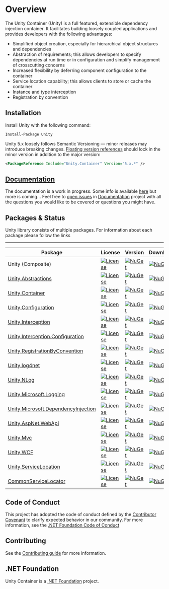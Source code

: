 
# Overview

The Unity Container (Unity) is a full featured, extensible dependency injection container. It facilitates building loosely coupled applications and provides developers with the following advantages:

* Simplified object creation, especially for hierarchical object structures and dependencies
* Abstraction of requirements; this allows developers to specify dependencies at run time or in configuration and simplify management of crosscutting concerns
* Increased flexibility by deferring component configuration to the container
* Service location capability; this allows clients to store or cache the container
* Instance and type interception
* Registration by convention

## Installation

Install Unity with the following command:

```shell
Install-Package Unity
```

Unity 5.x loosely follows Semantic Versioning — minor releases may introduce breaking changes. [Floating version references](https://docs.microsoft.com/en-us/nuget/consume-packages/package-references-in-project-files#floating-versions) should lock in the minor version in addition to the major version:

```xml
<PackageReference Include="Unity.Container" Version="5.x.*" />
```

## [Documentation](https://unitycontainer.github.io)

The documentation is a work in progress. Some info is available [here](https://unitycontainer.github.io) but more is coming...
Feel free to [open issues](https://github.com/unitycontainer/documentation/issues) in [Documentation](https://github.com/unitycontainer/documentation) project with all the questions you would like to be covered or questions you might have.

## Packages & Status

Unity library consists of multiple packages. For information about each package please follow the links

---
Package  | License       | Version       | Downloads
-------- | :------------ | :------------ | :------------
Unity (Composite) | [![License](https://img.shields.io/github/license/unitycontainer/unity.svg)](https://github.com/unitycontainer/unity/blob/master/LICENSE) | [![NuGet](https://img.shields.io/nuget/v/Unity.svg)](https://www.nuget.org/packages/Unity) | [![NuGet](https://img.shields.io/nuget/dt/Unity.svg)](https://www.nuget.org/packages/Unity)
[Unity.Abstractions](https://github.com/unitycontainer/abstractions) | [![License](https://img.shields.io/github/license/unitycontainer/abstractions.svg)](https://github.com/unitycontainer/abstractions/blob/master/LICENSE) | [![NuGet](https://img.shields.io/nuget/v/Unity.Abstractions.svg)](https://www.nuget.org/packages/Unity.Abstractions) | [![NuGet](https://img.shields.io/nuget/dt/Unity.Abstractions.svg)](https://www.nuget.org/packages/Unity.Abstractions)
[Unity.Container](https://github.com/unitycontainer/container) | [![License](https://img.shields.io/github/license/unitycontainer/container.svg)](https://github.com/unitycontainer/container/blob/master/LICENSE) | [![NuGet](https://img.shields.io/nuget/v/Unity.Container.svg)](https://www.nuget.org/packages/Unity.Container) | [![NuGet](https://img.shields.io/nuget/dt/Unity.Container.svg)](https://www.nuget.org/packages/Unity.Container)
[Unity.Configuration](https://github.com/unitycontainer/configuration) | [![License](https://img.shields.io/github/license/unitycontainer/configuration.svg)](https://github.com/unitycontainer/configuration/blob/master/LICENSE) | [![NuGet](https://img.shields.io/nuget/v/Unity.Configuration.svg)](https://www.nuget.org/packages/Unity.Configuration) | [![NuGet](https://img.shields.io/nuget/dt/Unity.Configuration.svg)](https://www.nuget.org/packages/Unity.Configuration)
[Unity.Interception](https://github.com/unitycontainer/interception) | [![License](https://img.shields.io/github/license/unitycontainer/interception.svg)](https://github.com/unitycontainer/interception/blob/master/LICENSE) | [![NuGet](https://img.shields.io/nuget/v/Unity.Interception.svg)](https://www.nuget.org/packages/Unity.Interception) | [![NuGet](https://img.shields.io/nuget/dt/Unity.Interception.svg)](https://www.nuget.org/packages/Unity.Interception)
[Unity.Interception.Configuration](https://github.com/unitycontainer/interception-configuration) | [![License](https://img.shields.io/github/license/unitycontainer/interception-configuration.svg)](https://github.com/unitycontainer/interception-configuration/blob/master/LICENSE) | [![NuGet](https://img.shields.io/nuget/v/Unity.Interception.Configuration.svg)](https://www.nuget.org/packages/Unity.Interception.Configuration) | [![NuGet](https://img.shields.io/nuget/dt/Unity.Interception.Configuration.svg)](https://www.nuget.org/packages/Unity.Interception.Configuration)
[Unity.RegistrationByConvention](https://github.com/unitycontainer/registration-by-convention) | [![License](https://img.shields.io/github/license/unitycontainer/registration-by-convention.svg)](https://github.com/unitycontainer/registration-by-convention/blob/master/LICENSE) | [![NuGet](https://img.shields.io/nuget/v/Unity.RegistrationByConvention.svg)](https://www.nuget.org/packages/Unity.RegistrationByConvention) | [![NuGet](https://img.shields.io/nuget/dt/Unity.RegistrationByConvention.svg)](https://www.nuget.org/packages/Unity.RegistrationByConvention)
[Unity.log4net](https://github.com/unitycontainer/log4net) | [![License](https://img.shields.io/github/license/unitycontainer/log4net.svg)](https://github.com/unitycontainer/log4net/blob/master/LICENSE) | [![NuGet](https://img.shields.io/nuget/v/Unity.log4net.svg)](https://www.nuget.org/packages/Unity.log4net) | [![NuGet](https://img.shields.io/nuget/dt/Unity.log4net.svg)](https://www.nuget.org/packages/Unity.log4net)
[Unity.NLog](https://github.com/unitycontainer/NLog) | [![License](https://img.shields.io/github/license/unitycontainer/NLog.svg)](https://github.com/unitycontainer/NLog/blob/master/LICENSE) | [![NuGet](https://img.shields.io/nuget/v/Unity.NLog.svg)](https://www.nuget.org/packages/Unity.NLog) | [![NuGet](https://img.shields.io/nuget/dt/Unity.NLog.svg)](https://www.nuget.org/packages/Unity.NLog)
[Unity.Microsoft.Logging](https://github.com/unitycontainer/microsoft-logging) | [![License](https://img.shields.io/github/license/unitycontainer/microsoft-logging.svg)](https://github.com/unitycontainer/microsoft-logging/blob/master/LICENSE) | [![NuGet](https://img.shields.io/nuget/v/Unity.Microsoft.Logging.svg)](https://www.nuget.org/packages/Unity.Microsoft.Logging) | [![NuGet](https://img.shields.io/nuget/dt/Unity.Microsoft.Logging.svg)](https://www.nuget.org/packages/Unity.Microsoft.Logging)
[Unity.Microsoft.DependencyInjection](https://github.com/unitycontainer/microsoft-dependency-injection) | [![License](https://img.shields.io/github/license/unitycontainer/microsoft-dependency-injection.svg)](https://github.com/unitycontainer/microsoft-dependency-injection/blob/master/LICENSE) | [![NuGet](https://img.shields.io/nuget/v/Unity.Microsoft.DependencyInjection.svg)](https://www.nuget.org/packages/Unity.Microsoft.DependencyInjection)| [![NuGet](https://img.shields.io/nuget/dt/Unity.Microsoft.DependencyInjection.svg)](https://www.nuget.org/packages/Unity.Microsoft.DependencyInjection)
[Unity.AspNet.WebApi](https://github.com/unitycontainer/aspnet-webapi) | [![License](https://img.shields.io/github/license/unitycontainer/aspnet-webapi.svg)](https://github.com/unitycontainer/aspnet-webapi/blob/master/LICENSE) | [![NuGet](https://img.shields.io/nuget/v/Unity.AspNet.WebApi.svg)](https://www.nuget.org/packages/Unity.AspNet.WebApi) | [![NuGet](https://img.shields.io/nuget/dt/Unity.AspNet.WebApi.svg)](https://www.nuget.org/packages/Unity.AspNet.WebApi)
[Unity.Mvc](https://github.com/unitycontainer/aspnet-mvc) | [![License](https://img.shields.io/github/license/unitycontainer/aspnet-mvc.svg)](https://github.com/unitycontainer/aspnet-mvc/blob/master/LICENSE) | [![NuGet](https://img.shields.io/nuget/v/Unity.Mvc.svg)](https://www.nuget.org/packages/Unity.Mvc) | [![NuGet](https://img.shields.io/nuget/dt/Unity.Mvc.svg)](https://www.nuget.org/packages/Unity.Mvc)
[Unity.WCF](https://github.com/unitycontainer/wcf) | [![License](https://img.shields.io/github/license/unitycontainer/wcf.svg)](https://github.com/unitycontainer/wcf/blob/master/LICENSE) | [![NuGet](https://img.shields.io/nuget/v/Unity.wcf.svg)](https://www.nuget.org/packages/Unity.wcf) | [![NuGet](https://img.shields.io/nuget/dt/Unity.wcf.svg)](https://www.nuget.org/packages/Unity.wcf)
[Unity.ServiceLocation](https://github.com/unitycontainer/service-location) | [![License](https://img.shields.io/github/license/unitycontainer/service-location.svg)](https://github.com/unitycontainer/service-location/blob/master/LICENSE) | [![NuGet](https://img.shields.io/nuget/v/Unity.ServiceLocation.svg)](https://www.nuget.org/packages/Unity.ServiceLocation) | [![NuGet](https://img.shields.io/nuget/dt/Unity.ServiceLocation.svg)](https://www.nuget.org/packages/Unity.ServiceLocation)
[CommonServiceLocator](https://github.com/unitycontainer/commonservicelocator) | [![License](https://img.shields.io/github/license/unitycontainer/commonservicelocator.svg)](https://github.com/unitycontainer/commonservicelocator/blob/master/LICENSE) | [![NuGet](https://img.shields.io/nuget/v/commonservicelocator.svg)](https://www.nuget.org/packages/CommonServiceLocator) | [![NuGet](https://img.shields.io/nuget/dt/commonservicelocator.svg)](https://www.nuget.org/packages/CommonServiceLocator)

## Code of Conduct

This project has adopted the code of conduct defined by the [Contributor Covenant](https://www.contributor-covenant.org/) to clarify expected behavior in our community. For more information, see the [.NET Foundation Code of Conduct](https://www.dotnetfoundation.org/code-of-conduct)

## Contributing

See the [Contributing guide](https://github.com/unitycontainer/unity/blob/master/CONTRIBUTING.md) for more information.

## .NET Foundation

Unity Container is a [.NET Foundation](https://dotnetfoundation.org/projects/project-detail/unity-container-(unity)) project.
